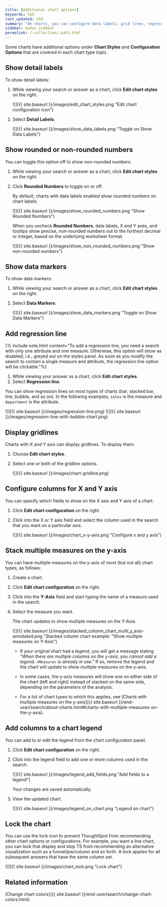 ```yaml
---
title: [Additional chart options]
keywords: tbd
last_updated: tbd
summary: "On charts, you can configure data labels, grid lines, regression lines, legends, values for x or y axis, and lock or unlock."
sidebar: mydoc_sidebar
permalink: /:collection/:path.html
---
```

Some charts have additional options under **Chart Styles** and **Configuration Options** that are
covered in each chart type topic.

## Show detail labels

To show detail labels:

1. While viewing your search or answer as a chart, click **Edit chart styles** on the right.

    ![]({{ site.baseurl }}/images/edit_chart_styles.png "Edit chart configuration icon")


2. Select **Detail Labels**.

     ![]({{ site.baseurl }}/images/show_data_labels.png "Toggle on Show Data Labels")

## Show rounded or non-rounded numbers

You can toggle this option off to show non-rounded numbers.

1. While viewing your search or answer as a chart, click **Edit chart styles** on the right.

2. Click **Rounded Numbers** to toggle on or off.

   By default, charts with data labels enabled show rounded numbers on chart labels.

   ![]({{ site.baseurl }}/images/show_rounded_numbers.png "Show Rounded Numbers")

   When you uncheck **Rounded Numbers**, data labels, X and Y axes, and tooltips
   show precise, non-rounded numbers out to the furthest decimal or integer,
   based on the underlying worksheet format.

    ![]({{ site.baseurl }}/images/show_non_rounded_numbers.png "Show non-rounded numbers")

## Show data markers

To show data markers:

1. While viewing your search or answer as a chart, click **Edit chart styles** on the right.

2. Select **Data Markers**.

     ![]({{ site.baseurl }}/images/show_data_markers.png "Toggle on Show Data Markers")


## Add regression line

{% include note.html content="To add a regression line, you need a search with only one attribute and one measure. Otherwise, this option will show as disabled; i.e., greyed out on the styles panel. As soon as you modify the search to contain a single measure and attribute, the regression line option will be clickable."%}

1. While viewing your answer as a chart, click **Edit chart styles**.
2. Select **Regression line**.

  You can show regression lines on most types of charts (bar, stacked bar, line,
  bubble, and so on). In the following examples, `sales` is the measure and `department` is
  the attribute.

  ![]({{ site.baseurl }}/images/regression-line.png)
  ![]({{ site.baseurl }}/images/regression-line-with-bubble-chart.png)

## Display gridlines

Charts with X and Y axis can display gridlines. To display them:

1. Choose **Edit chart styles**.
2. Select one or both of the gridline options.

     ![]({{ site.baseurl }}/images/chart-gridline.png)

## Configure columns for X and Y axis

You can specify which fields to show on the X axis and Y axis of a chart.

1. Click **Edit chart configuration** on the right.

2. Click into the X or Y axis field and select the column used in the search that you want on a particular axis.

   ![]({{ site.baseurl }}/images/chart_x-y-axis.png "Configure x and y axis")

## Stack multiple measures on the y-axis

You can have multiple measures on the y-axis of most (but not all) chart types, as follows:

1. Create a chart.
2. Click **Edit chart configuration** on the right.
3. Click into the **Y-Axis** field and start typing the name of a measure used in the search.
4. Select the measure you want.

    The chart updates to show multiple measures on the Y-Axis.

    ![]({{ site.baseurl }}/images/stacked_column_chart_multi_y_axis-annotated.png "Stacked column chart example: "Show multiple measures on Y-Axis")

    * If your original chart had a legend, you will get a message stating _"When
    there are multiple columns on the y-axis, you cannot add a legend.
    `<Measure>` is already in use."_ If so, remove the legend and the chart will
    update to show multiple measures on the y-axis.

    * In some cases, the y-axis measures will show one on either side of the chart (left and right) instead of stacked on the same side, depending on the parameters of the analysis.

    * For a list of chart types to which this applies, see [Charts with multiple measures on the y-axis]({{ site.baseurl }}/end-user/search/about-charts.html#charts-with-multiple-measures-on-the-y-axis).

## Add columns to a chart legend

You can add to or edit the legend from the chart configuration panel.

1. Click **Edit chart configuration** on the right.

2. Click into the legend field to add one or more columns used in the search.

    ![]({{ site.baseurl }}/images/legend_add_fields.png "Add fields to a legend")

    Your changes are saved automatically.

3. View the updated chart.

   ![]({{ site.baseurl }}/images/legend_on_chart.png "Legend on chart")


## Lock the chart

You can use the lock icon to prevent ThoughtSpot from recommending other chart
options or configurations. For example, you want a line chart, you can lock that
display and stop TS from recommending an alternative visualization such as a
funnel/pie/column and so forth. A lock applies for all subsequent answers that
have the same column set.

![]({{ site.baseurl }}/images/chart_lock.png "Lock chart")

## Related information

[Change chart colors]({{ site.baseurl }}/end-user/search/change-chart-colors.html)  
